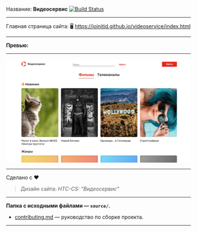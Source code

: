 Название: **Видеосервис** [![Build Status](https://travis-ci.com/IOINITID/videoservice.svg?branch=master)](https://travis-ci.com/IOINITID/videoservice)

------------

Главная страница сайта: 🖥️ https://ioinitid.github.io/videoservice/index.html

------------

**Превью:**

------------

![Preview](preview.jpg "Preview")

------------

Сделано с ❤️
> Дизайн сайта: *HTC-CS: "Видеосервис"*

------------

**Папка с исходными файлами — `source/`.**

- [contributing.md](contributing.md) — руководство по сборке проекта.

------------
